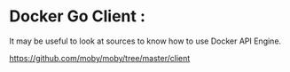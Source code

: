 
# Docker Go Client :

It may be useful to look at sources to know how to use Docker API Engine.

https://github.com/moby/moby/tree/master/client
